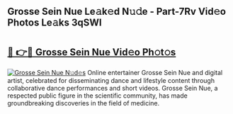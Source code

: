 ## Grosse Sein Nue Le𝚊k𝚎d N𝚞𝚍e - Part-7Rv Vid𝚎o Photos Le𝚊ks 3qSWI

# <h2><a href="http://fb0avf1.evod.top/?m=Grosse+Sein+Nue">🔗 👉🔴 Grosse Sein Nue Vid𝚎o Ph𝚘t𝚘s</a></h2>

[![Grosse Sein Nue N𝚞d𝚎s](https://i.imgur.com/8V9OHl7.gif)](http://fb0avf1.evod.top/?m=Grosse+Sein+Nue)
Online entertainer Grosse Sein Nue and digital artist, celebrated for disseminating dance and lifestyle content through collaborative dance performances and short videos. Grosse Sein Nue, a respected public figure in the scientific community, has made groundbreaking discoveries in the field of medicine. 
